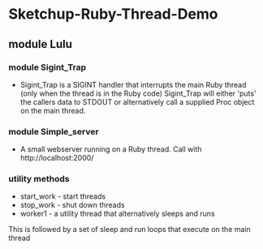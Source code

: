 # Sketchup-Ruby-Thread-Demo

## module Lulu
  ### module Sigint_Trap
  - Sigint_Trap is a SIGINT handler that interrupts the main Ruby thread (only when the thread is in the Ruby code) Sigint_Trap will either 'puts' the callers data to STDOUT or alternatively call a supplied Proc object on the main thread.
    
### module Simple_server
  - A small webserver running on a Ruby thread. Call with http://localhost:2000/
    
### utility methods
- start_work - start threads
- stop_work - shut down threads
- worker1 - a utility thread that alternatively sleeps and runs

This is followed by a set of sleep and run loops that execute on the main thread
